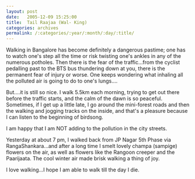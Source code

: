 ```yaml
---
layout: post
date:	2005-12-09 15:25:00
title:  Tail Raajaa (Wal- King)
categories: archives
permalink: /:categories/:year/:month/:day/:title/
---
```

Walking in Bangalore has become definitely a dangerous pastime; one has to watch one's step all the time or risk twisting one's ankles in any of the numerous potholes. Then there is the fear of the traffic...from the cyclist pedalling past to the BTS bus thundering down at you, there is the permanent fear of injury or worse. One keeps wondering what inhaling all the polluted air is going to do to one's lungs....

But....it is still so nice. I walk 5.5km each morning, trying to get out there before the traffic starts, and the calm of the dawn is so peaceful. Sometimes, if I get up a little late, I go around the mini-forest roads and then the walking and jogging tracks on the inside, and that's a pleasure because I can listen to the beginning of birdsong.

I am happy that I am NOT adding to the pollution in the city streets.

Yesterday at about 7 pm, I walked back from JP Nagar 5th Phase via RangaShankara...and after a long time I smelt lovely champa (sampige) flowers on the air, as well as flowers like the Rangoon creeper and the Paarijaata. The cool winter air made brisk walking a thing of joy.

I love walking...I hope I am able to walk till the day I die.
